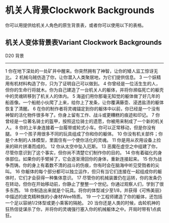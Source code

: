 # 机关人背景Clockwork Backgrounds

你可以用提供给机关人角色的原生背景表，或者你可以使用以下的表格。

## 机关人变体背景表Variant Clockwork Backgrounds

  D20   背景
  ----- --------------------------------------------------------------------------------------------------------------------------------
  1     你在地下深处的一处矿井中醒来。你突然拥有了神智，让你的矮人监工惊讶无比。
  2     机械乌贼仿造了你，让你潜入人类聚居地，为它们提供信息。
  3     一个妖精用有机材料构造了你，只为了证明自己可以做到。
  4     你曾经是一位活生生的人，但你的生命行将就木。你为自己建造了一台机关人的躯体，并将你濒临死亡的躯壳中的灵魂转移到了机关人的体内。
  5     海盗们用你那毫无知觉的躯体做了好几年的船首像。一个船舱小伙爬了上来，给你上了发条，让你覆满藤壶、浸透盐渍的躯体恢复了清醒。
  6     在你的制作者将灵魂锚定到你的躯体中以前，你已经是一个没有神智的活化物件很多年了。你身上留有工作、战斗或更糟糕的痕迹和印记。
  7     你曾经是一位著名骑士的盔甲，按照这位骑士的遗愿，你被用来制成了一个新的机关人。
  8     你的上半身连接着一台履带或轮式小车。你可以正常移动，但是你没有腿。
  9     一个孩子用很多不同的玩具组成了你和你的躯体。
  10    你没有机关部件；你是个木制的人体模型，里面住有一个使你活化的灵魂。
  11    你是用从农用设备上捡来的碎片拼凑而成的。
  12    你从太空中坠入厄斯。
  13    恶魔在虚空之中组建了你，尽管你意识到了这个事实，但你尚不清楚它们制作你的目的。
  14    你有着磁化的身体部位。如果你的手臂掉了，它会逐渐滑回你的身体，重新连接起来。
  15    你为战争而铸。你的身上有着数不清的战斗的伤痕，你有时会在脑海中听见受戮者的尖叫。
  16    你躯体的每个部分都可以独立运作，但只有当它们连接在一起组成你的躯体时，它们才会获得一种集体意识。
  17    尽管你的机械装置仍在运转，你的发条仍在转动，但你在开始移动前，你静止了整整一个世纪。你通过观察人们，学到了很多东西。
  18    你制造出来就是个玩具。将你的体型减少至1/8，并获得《可怖美丽》中描述的皮克精种族的小身材Wee特质。
  19    一个工程师建造了你的躯体，还包括一个足以容纳1/2体型或更小乘客的隔舱。
  20    当你还是人类的时候，齿轮机神的狂热信徒谋杀了你，并将你的灵魂强行塞入你的机械躯体之中。开局时带有1点疯狂。
